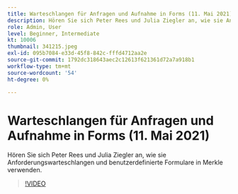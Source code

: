 ```yaml
---
title: Warteschlangen für Anfragen und Aufnahme in Forms (11. Mai 2021)
description: Hören Sie sich Peter Rees und Julia Ziegler an, wie sie Anforderungswarteschlangen und benutzerdefinierte Formulare in Merkle verwenden.
role: Admin, User
level: Beginner, Intermediate
kt: 10006
thumbnail: 341215.jpeg
exl-id: 095b7084-e33d-45f8-842c-fffd4712aa2e
source-git-commit: 1792dc318643aec2c12613f621361d72a7a918b1
workflow-type: tm+mt
source-wordcount: '54'
ht-degree: 0%

---
```


# Warteschlangen für Anfragen und Aufnahme in Forms (11. Mai 2021)

Hören Sie sich Peter Rees und Julia Ziegler an, wie sie Anforderungswarteschlangen und benutzerdefinierte Formulare in Merkle verwenden.

>[!VIDEO](https://video.tv.adobe.com/v/341215/?quality=12&learn=on)
